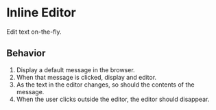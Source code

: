 # Inline Editor

Edit text on-the-fly.

## Behavior

1. Display a default message in the browser.
2. When that message is clicked, display and editor.
3. As the text in the editor changes, so should the contents of the message.
4. When the user clicks outside the editor, the editor should disappear.

